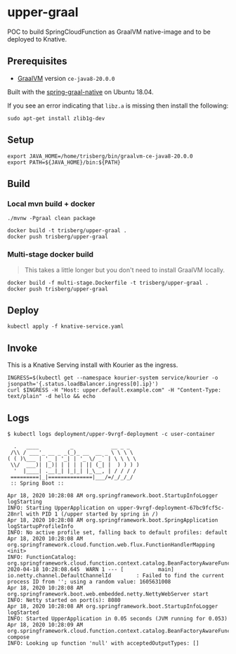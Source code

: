 # upper-graal

POC to build SpringCloudFunction as GraalVM native-image and to be deployed to Knative.

## Prerequisites

- [GraalVM](https://www.graalvm.org/) version `ce-java8-20.0.0`

Built with the [spring-graal-native](https://github.com/spring-projects-experimental/spring-graal-native) on Ubuntu 18.04.

If you see an error indicating that `libz.a` is missing then install the following:

```
sudo apt-get install zlib1g-dev
```

## Setup

```
export JAVA_HOME=/home/trisberg/bin/graalvm-ce-java8-20.0.0
export PATH=${JAVA_HOME}/bin:${PATH}
```

## Build

### Local mvn build + docker

```
./mvnw -Pgraal clean package
```

```
docker build -t trisberg/upper-graal .
docker push trisberg/upper-graal
```

### Multi-stage docker build

> This takes a little longer but you don't need to install GraalVM locally.

```
docker build -f multi-stage.Dockerfile -t trisberg/upper-graal .
docker push trisberg/upper-graal
```

## Deploy

```
kubectl apply -f knative-service.yaml
```

## Invoke

This is a Knative Serving install with Kourier as the ingress.

```
INGRESS=$(kubectl get --namespace kourier-system service/kourier -o jsonpath='{.status.loadBalancer.ingress[0].ip}')
curl $INGRESS -H "Host: upper.default.example.com" -H "Content-Type: text/plain" -d hello && echo
```

## Logs

```
$ kubectl logs deployment/upper-9vrgf-deployment -c user-container

  .   ____          _            __ _ _
 /\\ / ___'_ __ _ _(_)_ __  __ _ \ \ \ \
( ( )\___ | '_ | '_| | '_ \/ _` | \ \ \ \
 \\/  ___)| |_)| | | | | || (_| |  ) ) ) )
  '  |____| .__|_| |_|_| |_\__, | / / / /
 =========|_|==============|___/=/_/_/_/
 :: Spring Boot ::                        

Apr 18, 2020 10:28:08 AM org.springframework.boot.StartupInfoLogger logStarting
INFO: Starting UpperApplication on upper-9vrgf-deployment-67bc9fcf5c-28nrl with PID 1 (/upper started by spring in /)
Apr 18, 2020 10:28:08 AM org.springframework.boot.SpringApplication logStartupProfileInfo
INFO: No active profile set, falling back to default profiles: default
Apr 18, 2020 10:28:08 AM org.springframework.cloud.function.web.flux.FunctionHandlerMapping <init>
INFO: FunctionCatalog: org.springframework.cloud.function.context.catalog.BeanFactoryAwareFunctionRegistry@7fa8254336d8
2020-04-18 10:28:08.645  WARN 1 --- [           main] io.netty.channel.DefaultChannelId        : Failed to find the current process ID from ''; using a random value: 1605631008
Apr 18, 2020 10:28:08 AM org.springframework.boot.web.embedded.netty.NettyWebServer start
INFO: Netty started on port(s): 8080
Apr 18, 2020 10:28:08 AM org.springframework.boot.StartupInfoLogger logStarted
INFO: Started UpperApplication in 0.05 seconds (JVM running for 0.053)
Apr 18, 2020 10:28:09 AM org.springframework.cloud.function.context.catalog.BeanFactoryAwareFunctionRegistry compose
INFO: Looking up function 'null' with acceptedOutputTypes: []
```